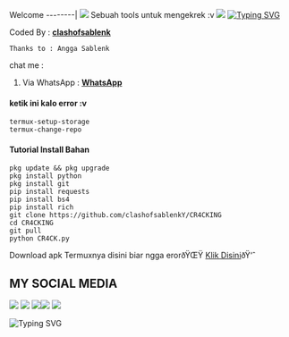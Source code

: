 Welcome
--------|
![](https://media.tenor.com/iVCiM9W7cvYAAAAd/welcome.gif)
Sebuah tools untuk mengekrek :v
![](https://komarev.com/ghpvc/?username=CR4CKING&color=yellow)
[![Typing SVG](https://readme-typing-svg.herokuapp.com?duration=3000&lines=Welcome+to+script+tool)](https://git.io/typing-svg)
>
Coded By : [**clashofsablenk**](https://github.com/clashofsablenkY)
> 
```
Thanks to : Angga Sablenk
```
>
chat me :
1. Via WhatsApp : [**WhatsApp**](https://wa.me/6285693462403)
>
#### ketik ini kalo error :v
```
termux-setup-storage
termux-change-repo
```
#### Tutorial Install Bahan
```
pkg update && pkg upgrade
pkg install python
pkg install git
pip install requests
pip install bs4
pip install rich
git clone https://github.com/clashofsablenkY/CR4CKING
cd CR4CKING
git pull
python CR4CK.py
```


Download apk Termuxnya disini biar ngga erorðŸŒŸ
[Klik Disini](https://www.mediafire.com/download/4tyiexsyaw48mop)ðŸ‘ˆ
## MY SOCIAL MEDIA
[![](https://img.shields.io/badge/Github-black?logo=Github&logoColor=black&labelColor=white)](https://github.com/clashofsablenkY) [![](https://img.shields.io/badge/Twitter-blue?logo=Twitter&logoColor=White&labelColor=white)](https://mobile.twitter.com/fazrys)
[![](https://img.shields.io/badge/Facebook-blue?logo=Facebook&logoColor=blue&labelColor=white)](https://www.facebook.com/Fazry)[![](https://img.shields.io/badge/Instagram-red?logo=Instagram&logoColor=red&labelColor=white)](https://www.instagram.com/fazryS) [![](https://img.shields.io/badge/Whatsapp-CHAT-red?logo=Whatsapp&logoColor=Brightgreen&labelColor=white)](https://wa.me/6283109115523text=Asalamualaikum+kak+pajri+ganteng)

![Typing SVG](https://readme-typing-svg.herokuapp.com?lines=Selamat+Bersenang-senang....!+)
